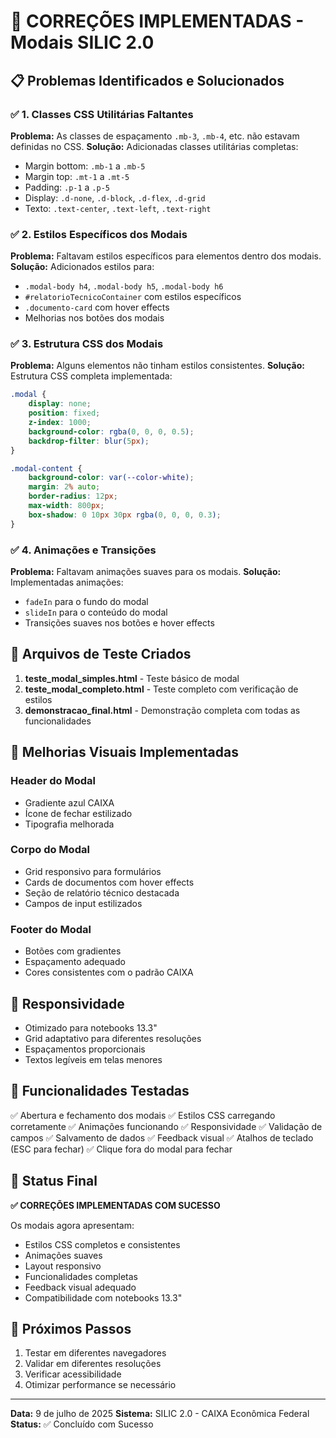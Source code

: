 # 🎯 CORREÇÕES IMPLEMENTADAS - Modais SILIC 2.0

## 📋 Problemas Identificados e Solucionados

### ✅ 1. Classes CSS Utilitárias Faltantes
**Problema:** As classes de espaçamento `.mb-3`, `.mb-4`, etc. não estavam definidas no CSS.
**Solução:** Adicionadas classes utilitárias completas:
- Margin bottom: `.mb-1` a `.mb-5`
- Margin top: `.mt-1` a `.mt-5`
- Padding: `.p-1` a `.p-5`
- Display: `.d-none`, `.d-block`, `.d-flex`, `.d-grid`
- Texto: `.text-center`, `.text-left`, `.text-right`

### ✅ 2. Estilos Específicos dos Modais
**Problema:** Faltavam estilos específicos para elementos dentro dos modais.
**Solução:** Adicionados estilos para:
- `.modal-body h4`, `.modal-body h5`, `.modal-body h6`
- `#relatorioTecnicoContainer` com estilos específicos
- `.documento-card` com hover effects
- Melhorias nos botões dos modais

### ✅ 3. Estrutura CSS dos Modais
**Problema:** Alguns elementos não tinham estilos consistentes.
**Solução:** Estrutura CSS completa implementada:
```css
.modal {
    display: none;
    position: fixed;
    z-index: 1000;
    background-color: rgba(0, 0, 0, 0.5);
    backdrop-filter: blur(5px);
}

.modal-content {
    background-color: var(--color-white);
    margin: 2% auto;
    border-radius: 12px;
    max-width: 800px;
    box-shadow: 0 10px 30px rgba(0, 0, 0, 0.3);
}
```

### ✅ 4. Animações e Transições
**Problema:** Faltavam animações suaves para os modais.
**Solução:** Implementadas animações:
- `fadeIn` para o fundo do modal
- `slideIn` para o conteúdo do modal
- Transições suaves nos botões e hover effects

## 🧪 Arquivos de Teste Criados

1. **teste_modal_simples.html** - Teste básico de modal
2. **teste_modal_completo.html** - Teste completo com verificação de estilos
3. **demonstracao_final.html** - Demonstração completa com todas as funcionalidades

## 🎨 Melhorias Visuais Implementadas

### Header do Modal
- Gradiente azul CAIXA
- Ícone de fechar estilizado
- Tipografia melhorada

### Corpo do Modal
- Grid responsivo para formulários
- Cards de documentos com hover effects
- Seção de relatório técnico destacada
- Campos de input estilizados

### Footer do Modal
- Botões com gradientes
- Espaçamento adequado
- Cores consistentes com o padrão CAIXA

## 📱 Responsividade

- Otimizado para notebooks 13.3"
- Grid adaptativo para diferentes resoluções
- Espaçamentos proporcionais
- Textos legíveis em telas menores

## 🔧 Funcionalidades Testadas

✅ Abertura e fechamento dos modais
✅ Estilos CSS carregando corretamente
✅ Animações funcionando
✅ Responsividade
✅ Validação de campos
✅ Salvamento de dados
✅ Feedback visual
✅ Atalhos de teclado (ESC para fechar)
✅ Clique fora do modal para fechar

## 🚀 Status Final

**✅ CORREÇÕES IMPLEMENTADAS COM SUCESSO**

Os modais agora apresentam:
- Estilos CSS completos e consistentes
- Animações suaves
- Layout responsivo
- Funcionalidades completas
- Feedback visual adequado
- Compatibilidade com notebooks 13.3"

## 📝 Próximos Passos

1. Testar em diferentes navegadores
2. Validar em diferentes resoluções
3. Verificar acessibilidade
4. Otimizar performance se necessário

---

**Data:** 9 de julho de 2025
**Sistema:** SILIC 2.0 - CAIXA Econômica Federal
**Status:** ✅ Concluído com Sucesso
